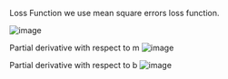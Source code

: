 Loss Function
we use mean square errors loss function.

![image](https://user-images.githubusercontent.com/83499528/184604974-9be4a533-b645-45c5-b805-0ed0348e5c51.png)

Partial derivative with respect to m
![image](https://user-images.githubusercontent.com/83499528/184605144-aad88c5e-edda-4513-a833-30276bef26a2.png)

Partial derivative with respect to b
![image](https://user-images.githubusercontent.com/83499528/184605174-24a9806b-9b0a-498c-82d2-39d25fc9300f.png)

